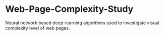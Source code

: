 # Web-Page-Complexity-Study
Neural network based deep-learning algorithms used to investigate visual complexity level of web pages.
